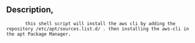 ## Description,
           this shell script will install the aws cli by adding the repository /etc/apt/sources.list.d/ . then installing the aws-cli in the apt Package Manager. 
